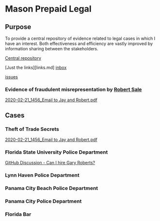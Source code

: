 # Mason Prepaid Legal

## Purpose
To provide a central repository of evidence related to legal cases in which I have an interest.  Both effectiveness and efficiency are vastly improved by information sharing between the stakeholders.


[Central repository](files)

[Just the links][links.md]
[inbox](inbox)

[issues](https://github.com/mconsulting/legal/issues)

### Evidence of fraudulent misrepresentation by [Robert Sale](https://www.floridabar.org/mybarprofile/44725)
[2020-02-21_1456_Email to Jay and Robert.pdf](https://github.com/mconsulting/legal/blob/main/files/2020-02-21_1456_Email%20to%20Jay%20and%20Robert.pdf)


## Cases

### Theft of Trade Secrets

[2020-02-21_1456_Email to Jay and Robert.pdf](https://github.com/mconsulting/legal/blob/main/files/2020-02-21_1456_Email%20to%20Jay%20and%20Robert.pdf)
### Florida State University Police Department
[GitHub Discussion - Can I hire Gary Roberts?](https://github.com/mconsulting/legal/discussions/14)

### Lynn Haven Police Department

### Panama City Beach Police Department

### Panama City Police Department 

### Florida Bar



